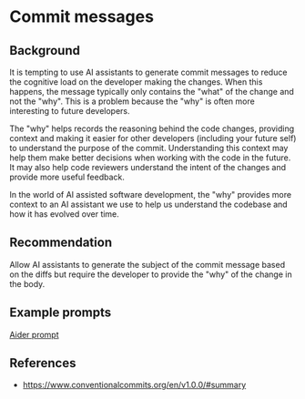 # Commit messages

## Background
It is tempting to use AI assistants to generate commit messages to reduce the cognitive load
on the developer making the changes. When this happens, the message typically only contains
the "what" of the change and not the "why". This is a problem because the "why" is often more
interesting to future developers.

The "why" helps records the reasoning behind the code changes, providing context and
making it easier for other developers (including your future self) to understand the
purpose of the commit. Understanding this context may help them make better decisions
when working with the code in the future. It may also help code reviewers understand
the intent of the changes and provide more useful feedback.

In the world of AI assisted software development, the "why" provides more
context to an AI assistant we use to help us understand the codebase and how it has evolved
over time.

## Recommendation
Allow AI assistants to generate the subject of the commit message based on the diffs
but require the developer to provide the "why" of the change in the body.

## Example prompts
[Aider prompt](https://github.com/Aider-AI/aider/blob/main/aider/prompts.py#L8)

## References
- https://www.conventionalcommits.org/en/v1.0.0/#summary
